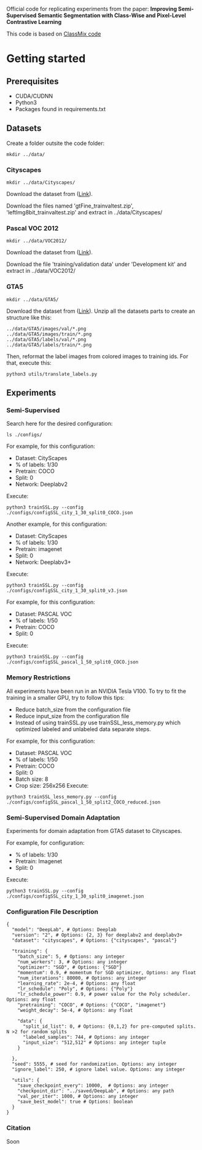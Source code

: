 Official code for replicating experiments from the paper:
**Improving Semi-Supervised Semantic Segmentation with Class-Wise and Pixel-Level Contrastive Learning**

This code is based on [ClassMix code](https://github.com/WilhelmT/ClassMix)

# Getting started
## Prerequisites
*  CUDA/CUDNN 
*  Python3
*  Packages found in requirements.txt

## Datasets

Create a folder outsite the code folder:
```
mkdir ../data/
```

### Cityscapes
```
mkdir ../data/Cityscapes/
```
Download the dataset from ([Link](https://www.cityscapes-dataset.com/)).

Download the files named 'gtFine_trainvaltest.zip', 'leftImg8bit_trainvaltest.zip' and extract in ../data/Cityscapes/

### Pascal VOC 2012
```
mkdir ../data/VOC2012/
```
Download the dataset from ([Link](http://host.robots.ox.ac.uk/pascal/VOC/voc2012/)). 

Download the file 'training/validation data' under 'Development kit' and extract in ../data/VOC2012/

### GTA5 
```
mkdir ../data/GTA5/
```
Download the dataset from ([Link](https://download.visinf.tu-darmstadt.de/data/from_games/)).
Unzip all the datasets parts to create an structure like this:
```
../data/GTA5/images/val/*.png
../data/GTA5/images/train/*.png
../data/GTA5/labels/val/*.png
../data/GTA5/labels/train/*.png
```

Then, reformat the label images from colored images to training ids.
For that, execute this:
```
python3 utils/translate_labels.py
```

## Experiments
### Semi-Supervised
Search here for the desired configuration:
```
ls ./configs/
```
For example, for this configuration:
* Dataset: CityScapes
* % of labels:  1/30  
* Pretrain: COCO
* Split: 0
* Network: Deeplabv2

Execute:

```
python3 trainSSL.py --config ./configs/configSSL_city_1_30_split0_COCO.json 
```

Another example, for this configuration:
* Dataset: CityScapes
* % of labels:  1/30  
* Pretrain: imagenet
* Split: 0
* Network: Deeplabv3+

Execute:

```
python3 trainSSL.py --config ./configs/configSSL_city_1_30_split0_v3.json 
```


For example, for this configuration:
* Dataset: PASCAL VOC
* % of labels:  1/50  
* Pretrain: COCO
* Split: 0

Execute:

```
python3 trainSSL.py --config ./configs/configSSL_pascal_1_50_split0_COCO.json 
```


### Memory Restrictions

All experiments have been run in an NVIDIA Tesla V100. To try to fit the training in a smaller GPU, try to follow this tips:

* Reduce batch_size from the configuration file 
* Reduce input_size from the configuration file 
* Instead of using trainSSL.py use trainSSL_less_memory.py which optimized labeled and unlabeled data separate steps.



For example, for this configuration:
* Dataset: PASCAL VOC
* % of labels:  1/50  
* Pretrain: COCO
* Split: 0
* Batch size: 8
* Crop size: 256x256
Execute:

```
python3 trainSSL_less_memory.py --config ./configs/configSSL_pascal_1_50_split2_COCO_reduced.json 
```


### Semi-Supervised Domain Adaptation

Experiments for domain adaptation from GTA5 dataset to Cityscapes.

For example, for configuration:
* % of labels:  1/30  
* Pretrain: Imagenet
* Split: 0

Execute:
```
python3 trainSSL.py --config ./configs/configSSL_city_1_30_split0_imagenet.json 
```

### Configuration File Description
```
{
  "model": "DeepLab", # Options: Deeplab
  "version": "2", # Options: {2, 3} for deeplabv2 and deeplabv3+
  "dataset": "cityscapes", # Options: {"cityscapes", "pascal"}

  "training": {
    "batch_size": 5, # Options: any integer
    "num_workers": 3, # Options: any integer
    "optimizer": "SGD", # Options: {"SGD"}
    "momentum": 0.9, # momentum for SGD optimizer, Options: any float 
    "num_iterations": 80000, # Options: any integer
    "learning_rate": 2e-4, # Options: any float
    "lr_schedule": "Poly", # Options: {"Poly"}
    "lr_schedule_power": 0.9, # power value for the Poly scheduler. Options: any float
    "pretraining": "COCO", # Options: {"COCO", "imagenet"}
    "weight_decay": 5e-4, # Options: any float

    "data": {
      "split_id_list": 0, # Options: {0,1,2} for pre-computed splits. N >2 for random splits
      "labeled_samples": 744, # Options: any integer
      "input_size": "512,512" # Options: any integer tuple
    }

  },
  "seed": 5555, # seed for randomization. Options: any integer
  "ignore_label": 250, # ignore label value. Options: any integer

  "utils": {
    "save_checkpoint_every": 10000,  # Options: any integer
    "checkpoint_dir": "../saved/DeepLab", # Options: any path
    "val_per_iter": 1000, # Options: any integer
    "save_best_model": true # Options: boolean
  }
}
```

### Citation
Soon